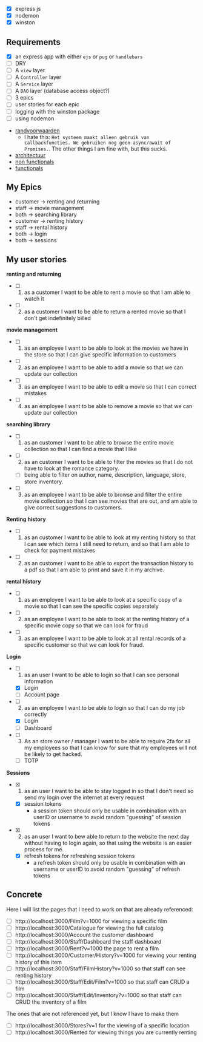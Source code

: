 
- [x] express js
- [x] nodemon
- [x] winston

## Requirements

- [x] an express app with either `ejs` or `pug` or `handlebars`
- [ ] DRY
- [ ] A `view` layer
- [ ] A `Controller` layer
- [ ] A `Service` layer
- [ ] A `DAO` layer (database access object?)
- [ ] 3 epics
- [ ] user stories for each epic
- [ ] logging with the winston package
- [ ] using nodemon

- [randvoorwaarden](https://brightspace.avans.nl/d2l/le/lessons/251408/topics/1770191)
    - I hate this: `Het systeem maakt alleen gebruik van callbackfuncties. We gebruiken nog geen async/await of Promises.`. The other things I am fine with, but this sucks.
- [architectuur](https://brightspace.avans.nl/d2l/le/lessons/251408/topics/1773535)
- [non functionals](https://brightspace.avans.nl/d2l/le/lessons/251408/topics/1731970)
- [functionals](https://brightspace.avans.nl/d2l/le/lessons/251408/topics/1758763)

## My Epics

- customer -> renting and returning
- staff -> movie management
- both -> searching library
- customer -> renting history
- staff -> rental history
- both -> login
- both -> sessions

## My user stories

**renting and returning**

* [ ] 1. as a customer I want to be able to rent a movie so that I am able to watch it
* [ ] 2. as a customer I want to be able to return a rented movie so that I don't get indefinitely billed

**movie management**

* [ ] 1. as an employee I want to be able to look at the movies we have in the store so that I can give specific information to customers
* [ ] 2. as an employee I want to be able to add a movie so that we can update our collection
* [ ] 3. as an employee I want to be able to edit a movie so that I can correct mistakes
* [ ] 4. as an employee I want to be able to remove a movie so that we can update our collection

**searching library**

* [ ] 1. as an customer I want to be able to browse the entire movie collection so that I can find a movie that I like
* [ ] 2. as an customer I want to be able to filter the movies so that I do not have to look at the romance category.
	* [ ] being able to filter on author, name, description, language, store, store inventory.
* [ ] 3. as an employee I want to be able to browse and filter the entire movie collection so that I can see movies that are out, and am able to give correct suggestions to customers.

**Renting history**

* [ ] 1. as an customer I want to be able to look at my renting history so that I can see which items I still need to return, and so that I am able to check for payment mistakes
* [ ] 2. as an customer I want to be able to export the transaction history to a pdf so that I am able to print and save it in my archive.

**rental history**

* [ ] 1. as an employee I want to be able to look at a specific copy of a movie so that I can see the specific copies separately
* [ ] 2. as an employee I want to be able to look at the renting history of a specific movie copy so that we can look for fraud
* [ ] 3. as an employee I want to be able to look at all rental records of a specific customer so that we can look for fraud.

**Login**

* [ ] 1. as an user I want to be able to login so that I can see personal information
    * [x] Login
    * [ ] Account page
* [ ] 2. as an employee I want to be able to login so that I can do my job correctly
    * [x] Login
    * [ ] Dashboard
* [ ] 3. As an store owner / manager I want to be able to require 2fa for all my employees so that I can know for sure that my employees will not be likely to get hacked.
	* [ ] TOTP

**Sessions**

* [x] 1. as an user I want to be able to stay logged in so that I don't need so send my login over the internet at every request
	* [x] session tokens
        - a session token should only be usable in combination with an userID or username to avoid random "guessing" of session tokens
* [x] 2. as an user I want to bew able to return to the website the next day without having to login again, so that using the website is an easier process for me.
	* [x] refresh tokens for refreshing session tokens
        - a refresh token should only be usable in combination with an username or userID to avoid random "guessing" of refresh tokens

## Concrete

Here I will list the pages that I need to work on that are already referenced:

- [ ] http://localhost:3000/Film?v=1000 for viewing a specific film
- [ ] http://localhost:3000/Catalogue for viewing the full catalog
- [ ] http://localhost:3000/Account the customer dashboard
- [ ] http://localhost:3000/Staff/Dashboard the staff dashboard
- [ ] http://localhost:3000/Rent?v=1000 the page to rent a film
- [ ] http://localhost:3000/Customer/History?v=1000 for viewing your renting history of this item
- [ ] http://localhost:3000/Staff/FilmHistory?v=1000 so that staff can see renting history
- [ ] http://localhost:3000/Staff/Edit/Film?v=1000 so that staff can CRUD a film
- [ ] http://localhost:3000/Staff/Edit/Inventory?v=1000 so that staff can CRUD the inventory of a film

The ones that are not referenced yet, but I know I have to make them

- [ ] http://localhost:3000/Stores?v=1 for the viewing of a specific location
- [ ] http://localhost:3000/Rented for viewing things you are currently renting